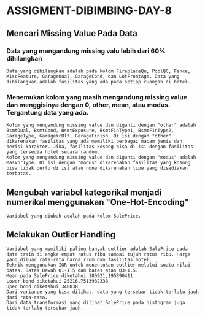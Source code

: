 # ASSIGMENT-DIBIMBING-DAY-8
## Mencari Missing Value Pada Data
### Data yang mengandung missing valu lebih dari 60% dihilangkan
    Data yang dihilangkan adalah pada kolom FireplaceQu, PoolQC, Fence, MiscFeature, GarageQual, GarageCond, dan LotFrontAge. Data yang dihilangkan adalah fasilitas yang ada pada setiap ruangan di hotel. 
### Menemukan kolom yang masih mengandung missing value dan menggisinya dengan 0, other, mean, atau modus. Tergantung data yang ada.
    Kolom yang mengandung missing value dan diganti dengan "other" adalah BsmtQual, BsmtCond, BsmtExposure, BsmtFinType1, BsmtFinType2, GarageType, GarageYrBlt, GarageFinish. Di isi dengan "other" dikarenakan fasilitas yang ada memiliki berbagai macam jenis dan berisi karakter. Jika, fasilitas kosong bisa di isi dengan fasilitas yang tersedia hotel secara random.
    Kolom yang mengandung missing value dan diganti dengan "modus" adalah MasVnrType. Di isi dengan "modus" dikarenakan fasilitas yang kosong bisa tidak perlu di isi atau none dikarenakan tipe yang disediakan terbatas.
## Mengubah variabel kategorikal menjadi numerikal menggunakan "One-Hot-Encoding"
    Variabel yang diubah adalah pada kolom SalePrice.
## Melakukan Outlier Handling
    Variabel yang memiliki paling banyak outlier adalah SalePrice pada data train di angka empat ratus ribu sampai tujuh ratus ribu. Harga yang diluar rata-rata harga rrom dan fasilitas hotel.
    Teknik menggunakan IQR untuk menentukan outlier melalui suatu nilai batas. Batas Bawah Q1-1.5 dan batas atas Q3+1.5. 
    Mean pada SalePrice diketahui 180921,195890411.
    Lower bond diketahui 25216,7513982338
    Uper bond diketahui 340038
    Dari variance yang bisa dilihat, data yang tersebar tidak terlalu jauh dari rata-rata.
    Dari data transformasi yang dilihat SalePrice pada histogram juga tidak terlalu tersebar jauh.
    
    



    
